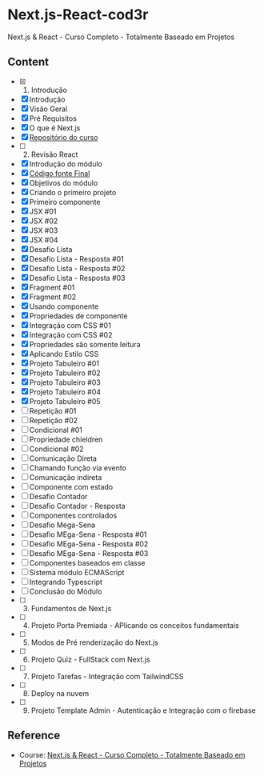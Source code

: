 # Next.js-React-cod3r
Next.js &amp; React - Curso Completo - Totalmente Baseado em Projetos


## Content

- [x]  1. Introdução
  - [x]  Introdução
  - [x]  Visão Geral
  - [x]  Pré Requisitos
  - [x]  O que é Next.js
  - [x]  <a href="https://github.com/cod3rcursos/curso-nextjs">Repositório do curso</a>
- [ ]  2. Revisão React
  - [x]  Introdução do módulo
  - [x]  <a href="https://drive.google.com/file/d/13Bgy1-Xgi1zmTasERh4-F0aLoOA-7YhV/view?usp=sharing">Código fonte Final</a>
  - [x]  Objetivos do módulo
  - [x]  Criando o primeiro projeto
  - [x]  Primeiro componente
  - [x]  JSX #01
  - [x]  JSX #02
  - [x]  JSX #03
  - [x]  JSX #04
  - [x]  Desafio Lista
  - [x]  Desafio Lista - Resposta #01
  - [x]  Desafio Lista - Resposta #02
  - [x]  Desafio Lista - Resposta #03
  - [x]  Fragment #01
  - [x]  Fragment #02
  - [x]  Usando componente
  - [x]  Propriedades de componente
  - [x]  Integração com CSS #01
  - [x]  Integração com CSS #02
  - [x]  Propriedades são somente leitura
  - [x]  Aplicando Estilo CSS
  - [x]  Projeto Tabuleiro #01
  - [x]  Projeto Tabuleiro #02
  - [x]  Projeto Tabuleiro #03
  - [x]  Projeto Tabuleiro #04
  - [x]  Projeto Tabuleiro #05
  - [ ]  Repetição #01
  - [ ]  Repetição #02
  - [ ]  Condicional #01
  - [ ]  Propriedade chieldren
  - [ ]  Condicional #02
  - [ ]  Comunicação Direta
  - [ ]  Chamando função via evento
  - [ ]  Comunicação indireta
  - [ ]  Componente com estado
  - [ ]  Desafio Contador
  - [ ]  Desafio Contador - Resposta
  - [ ]  Componentes controlados
  - [ ]  Desafio Mega-Sena
  - [ ]  Desafio MEga-Sena - Resposta #01
  - [ ]  Desafio MEga-Sena - Resposta #02
  - [ ]  Desafio MEga-Sena - Resposta #03
  - [ ]  Componentes baseados em classe
  - [ ]  Sistema módulo ECMAScript
  - [ ]  Integrando Typescript
  - [ ]  Conclusão do Módulo
- [ ]  3. Fundamentos de Next.js
- [ ]  4. Projeto Porta Premiada - APlicando os conceitos fundamentais
- [ ]  5. Modos de Pré renderização do Next.js
- [ ]  6. Projeto Quiz - FullStack com Next.js
- [ ]  7. Projeto Tarefas - Integração com TailwindCSS
- [ ]  8. Deploy na nuvem
- [ ]  9. Projeto Template Admin - Autenticação e Integração com o firebase

## Reference

- Course: <a href="https://www.cod3r.com.br/courses/nextjs">Next.js & React - Curso Completo - Totalmente Baseado em Projetos</a>
